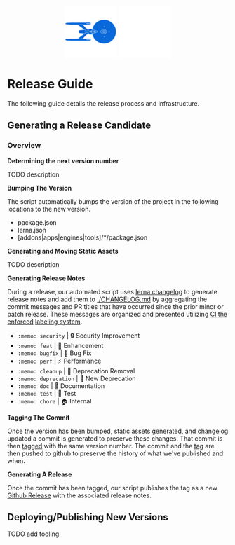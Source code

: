 <p align="center">
  <picture>
  <source
    srcset="./NCC-1701-a.svg"
    media="(prefers-color-scheme: dark)"
  />
  <source
    srcset="./NCC-1701-a-blue.svg"
    media="(prefers-color-scheme: light)"
  />
  <img
    class="project-logo"
    src="./NCC-1701-a-blue.svg#gh-light-mode-only"
    alt="Built with WarpDrive"
    width="120px"
    title="Built with WarpDrive"
    />
  <img
    class="project-logo"
    src="./NCC-1701-a.svg#gh-dark-mode-only"
    alt="Built with WarpDrive"
    width="120px"
    title="Built with WarpDrive" />
  </picture>
</p>

# Release Guide

The following guide details the release process and infrastructure.

## Generating a Release Candidate

### Overview 

**Determining the next version number**

TODO description

**Bumping The Version**

The script automatically bumps the version of the project in the following locations to the new version.

  - package.json
  - lerna.json
  - [addons|apps|engines|tools]/*/package.json

**Generating and Moving Static Assets**

TODO description

**Generating Release Notes**

During a release, our automated script uses [lerna changelog](https://github.com/lerna/lerna-changelog) to generate release notes and add them to [./CHANGELOG.md](./CHANGELOG.md) by aggregating the commit messages and PR titles that have occurred since the prior minor or patch release. These messages are organized and presented utilizing [CI the enforced](./.github/workflows/enforce-pr-labels-canary.yml) [labeling system](https://github.com/runspired/create-project-test/labels?q=changelog).

 - `:memo: security` | :lock: Security Improvement
 - `:memo: feat` | :rocket: Enhancement
 - `:memo: bugfix` | :bug: Bug Fix
 - `:memo: perf` | :zap: Performance
 - `:memo: cleanup` | :shower: Deprecation Removal
 - `:memo: deprecation` | :evergreen_tree: New Deprecation
 - `:memo: doc` | :memo: Documentation
 - `:memo: test` | :goal_net: Test
 - `:memo: chore` | :house: Internal

**Tagging The Commit**

Once the version has been bumped, static assets generated, and changelog updated a commit is generated to preserve these changes.
That commit is then [tagged](https://git-scm.com/book/en/v2/Git-Basics-Tagging) with the same version number. The commit and the
[tag](https://github.com/runspired/create-project-test/tags) are then pushed to github to preserve the history of what we've published and when.

**Generating A Release**

Once the commit has been tagged, our script publishes the tag as a new [Github Release](https://github.com/runspired/create-project-test/releases) with the associated release notes.

## Deploying/Publishing New Versions

TODO add tooling
